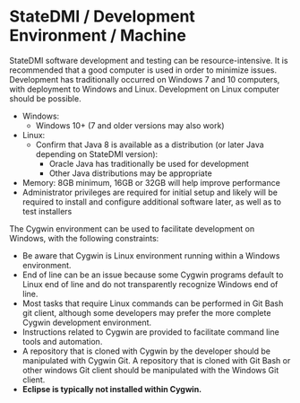 # StateDMI / Development Environment / Machine #

StateDMI software development and testing can be resource-intensive.
It is recommended that a good computer is used in order to minimize issues.
Development has traditionally occurred on Windows 7 and 10 computers,
with deployment to Windows and Linux.
Development on Linux computer should be possible.

*   Windows:
    +   Windows 10+ (7 and older versions may also work)
*   Linux:
    +   Confirm that Java 8 is available as a distribution (or later Java depending on StateDMI version):
        -   Oracle Java has traditionally be used for development
        -   Other Java distributions may be appropriate
*   Memory: 8GB minimum, 16GB or 32GB will help improve performance
*   Administrator privileges are required for initial setup and likely will be required
    to install and configure additional software later, as well as to test installers

The Cygwin environment can be used to facilitate development on Windows, with the following constraints:

*   Be aware that Cygwin is Linux environment running within a Windows environment.
*   End of line can be an issue because some Cygwin programs default to Linux end of line
    and do not transparently recognize Windows end of line.
*   Most tasks that require Linux commands can be performed in Git Bash git client,
    although some developers may prefer the more complete Cygwin development environment.
*   Instructions related to Cygwin are provided to facilitate command line tools and automation.
*   A repository that is cloned with Cygwin by the developer should be manipulated with Cygwin Git.
    A repository that is cloned with Git Bash or other windows Git client should be manipulated with the Windows Git client.
*   **Eclipse is typically not installed within Cygwin.**

